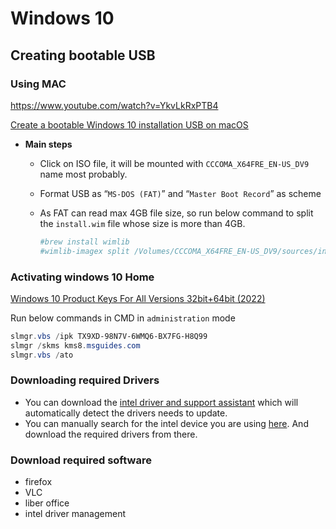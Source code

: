 # Windows 10

## Creating bootable USB

### Using MAC

https://www.youtube.com/watch?v=YkvLkRxPTB4

[Create a bootable Windows 10 installation USB on macOS](https://jensd.be/1349/windows/create-a-bootable-windows-10-installation-usb-on-macos)

- **Main steps**
    - Click on ISO file, it will be mounted with `CCCOMA_X64FRE_EN-US_DV9` name most probably.
    - Format USB as “`MS-DOS (FAT)`” and “`Master Boot Record`” as scheme
    - As FAT can read max 4GB file size, so run below command to split the `install.wim` file whose size is more than 4GB.
        
        ```bash
        #brew install wimlib
        #wimlib-imagex split /Volumes/CCCOMA_X64FRE_EN-US_DV9/sources/install.wim /Volumes/WINUSB/sources/install.swm 4000
        ```
        

### Activating windows 10 Home

[Windows 10 Product Keys For All Versions 32bit+64bit (2022)](https://www.blowingideas.com/windows-10-product-keys/)

Run below commands in CMD in `administration` mode

```powershell
slmgr.vbs /ipk TX9XD-98N7V-6WMQ6-BX7FG-H8Q99
slmgr /skms kms8.msguides.com
slmgr.vbs /ato
```

### Downloading required Drivers

- You can download the [intel driver and support assistant](https://www.intel.com/content/www/us/en/support/detect.html) which will automatically detect the drivers needs to update.
- You can manually search for the intel device you are using [here](https://www.intel.com/content/www/us/en/download-center/home.html). And download the required drivers from there.

### Download required software

- firefox
- VLC
- liber office
- intel driver management